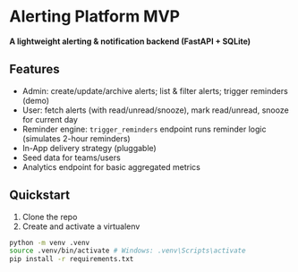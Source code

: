 # Alerting Platform MVP


**A lightweight alerting & notification backend (FastAPI + SQLite)**


## Features
- Admin: create/update/archive alerts; list & filter alerts; trigger reminders (demo)
- User: fetch alerts (with read/unread/snooze), mark read/unread, snooze for current day
- Reminder engine: `trigger_reminders` endpoint runs reminder logic (simulates 2-hour reminders)
- In-App delivery strategy (pluggable)
- Seed data for teams/users
- Analytics endpoint for basic aggregated metrics


## Quickstart
1. Clone the repo
2. Create and activate a virtualenv


```bash
python -m venv .venv
source .venv/bin/activate # Windows: .venv\Scripts\activate
pip install -r requirements.txt